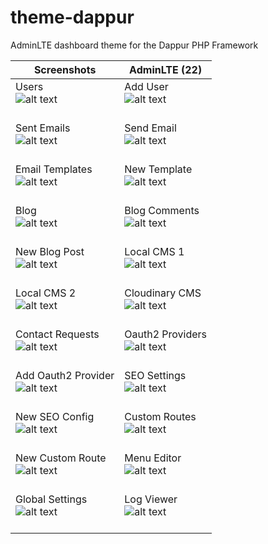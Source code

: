 # theme-dappur
AdminLTE dashboard theme for the Dappur PHP Framework

Screenshots | AdminLTE (22)
-------------------------------------------------------	| ----------------------------------------------
Users <br> ![alt text][s1] <br><br> 					| Add User <br> ![alt text][s2] <br><br>
Sent Emails <br> ![alt text][s3] <br><br> 				| Send Email <br> ![alt text][s4] <br><br>
Email Templates <br> ![alt text][s5] <br><br> 			| New Template <br> ![alt text][s6] <br><br>
Blog <br> ![alt text][s7] <br><br> 						| Blog Comments <br> ![alt text][s8] <br><br>
New Blog Post <br> ![alt text][s9] <br><br> 			| Local CMS 1 <br> ![alt text][s10] <br><br>
Local CMS 2 <br> ![alt text][s11] <br><br> 				| Cloudinary CMS <br> ![alt text][s12] <br><br>
Contact Requests <br> ![alt text][s13] <br><br> 		| Oauth2 Providers <br> ![alt text][s14] <br><br>
Add Oauth2 Provider <br> ![alt text][s15] <br><br> 		| SEO Settings <br> ![alt text][s16] <br><br>
New SEO Config <br> ![alt text][s17] <br><br> 			| Custom Routes <br> ![alt text][s18] <br><br>
New Custom Route <br> ![alt text][s19] <br><br> 		| Menu Editor <br> ![alt text][s20] <br><br>
Global Settings <br> ![alt text][s21] <br><br> 			| Log Viewer <br> ![alt text][s22] <br><br>

[s1]: https://cdn.rawgit.com/dappur/theme-AdminLTE/fb399848/screenshots/1.png "Users"
[s2]: https://cdn.rawgit.com/dappur/theme-AdminLTE/fb399848/screenshots/2.png "Add User"
[s3]: https://cdn.rawgit.com/dappur/theme-AdminLTE/fb399848/screenshots/3.png "Sent Emails"
[s4]: https://cdn.rawgit.com/dappur/theme-AdminLTE/fb399848/screenshots/4.png "Send Email"
[s5]: https://cdn.rawgit.com/dappur/theme-AdminLTE/fb399848/screenshots/5.png "Email Templates"
[s6]: https://cdn.rawgit.com/dappur/theme-AdminLTE/fb399848/screenshots/6.png "New Template"
[s7]: https://cdn.rawgit.com/dappur/theme-AdminLTE/fb399848/screenshots/7.png "Blog"
[s8]: https://cdn.rawgit.com/dappur/theme-AdminLTE/fb399848/screenshots/8.png "Blog Comments"
[s9]: https://cdn.rawgit.com/dappur/theme-AdminLTE/fb399848/screenshots/9.png "New Blog Post"
[s10]: https://cdn.rawgit.com/dappur/theme-AdminLTE/fb399848/screenshots/10.png "Local CMS 1"
[s11]: https://cdn.rawgit.com/dappur/theme-AdminLTE/fb399848/screenshots/11.png "Local CMS 2"
[s12]: https://cdn.rawgit.com/dappur/theme-AdminLTE/fb399848/screenshots/12.png "Cloudinary CMS"
[s13]: https://cdn.rawgit.com/dappur/theme-AdminLTE/fb399848/screenshots/13.png "Contact Requests"
[s14]: https://cdn.rawgit.com/dappur/theme-AdminLTE/fb399848/screenshots/14.png "Oauth2 Providers"
[s15]: https://cdn.rawgit.com/dappur/theme-AdminLTE/fb399848/screenshots/15.png "Add Oauth2 Provider"
[s16]: https://cdn.rawgit.com/dappur/theme-AdminLTE/fb399848/screenshots/16.png "SEO Settings"
[s17]: https://cdn.rawgit.com/dappur/theme-AdminLTE/fb399848/screenshots/17.png "New SEO Config"
[s18]: https://cdn.rawgit.com/dappur/theme-AdminLTE/fb399848/screenshots/18.png "Custom Routes"
[s19]: https://cdn.rawgit.com/dappur/theme-AdminLTE/fb399848/screenshots/19.png "New Custom Route"
[s20]: https://cdn.rawgit.com/dappur/theme-AdminLTE/fb399848/screenshots/20.png "Menu Editor"
[s21]: https://cdn.rawgit.com/dappur/theme-AdminLTE/fb399848/screenshots/21.png "Global Settings"
[s22]: https://cdn.rawgit.com/dappur/theme-AdminLTE/fb399848/screenshots/22.png "Log Viewer"